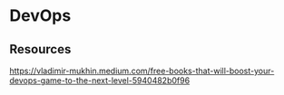 # DevOps

## Resources

https://vladimir-mukhin.medium.com/free-books-that-will-boost-your-devops-game-to-the-next-level-5940482b0f96
